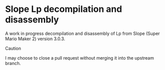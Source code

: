 # Slope Lp decompilation and disassembly
A work in progress decompilation and disassembly of Lp from Slope (Super Mario Maker 2) version 3.0.3.
> [!CAUTION]
> I may choose to close a pull request without merging it into the upstream branch.
